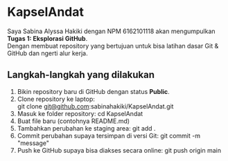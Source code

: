 # KapselAndat 
 
Saya Sabina Alyssa Hakiki dengan NPM 6162101118 akan mengumpulkan **Tugas 1: Eksplorasi GitHub**.  
Dengan membuat repository yang bertujuan untuk bisa latihan dasar Git & GitHub dan ngerti alur kerja.  

## Langkah-langkah yang dilakukan 

1. Bikin repository baru di GitHub dengan status **Public**.  
2. Clone repository ke laptop:  
   git clone git@github.com:sabinahakiki/KapselAndat.git
3. Masuk ke folder repository:
    cd KapselAndat
4. Buat file baru (contohnya README.md) 
5. Tambahkan perubahan ke staging area:
    git add .
6. Commit perubahan supaya tersimpan di versi Git:
    git commit -m "message"
7. Push ke GitHub supaya bisa diakses secara online:
    git push origin main